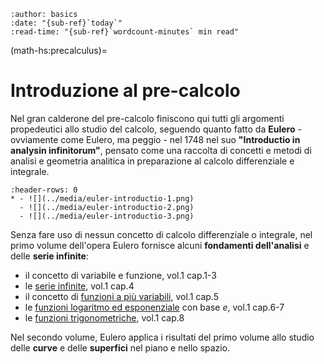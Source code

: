 ```{article-info}
:author: basics
:date: "{sub-ref}`today`"
:read-time: "{sub-ref}`wordcount-minutes` min read"
```
(math-hs:precalculus)=
# Introduzione al pre-calcolo

Nel gran calderone del pre-calcolo finiscono qui tutti gli argomenti propedeutici allo studio del calcolo, seguendo quanto fatto da **Eulero** - ovviamente come Eulero, ma peggio - nel 1748 nel suo **"Introductio in analysin infinitorum"**, pensato come una raccolta di concetti e metodi di analisi e geometria analitica in preparazione al calcolo differenziale e integrale.

````{list-table}
:header-rows: 0
* - ![](../media/euler-introductio-1.png)
  - ![](../media/euler-introductio-2.png)
  - ![](../media/euler-introductio-3.png)
````

Senza fare uso di nessun concetto di calcolo differenziale o integrale, nel primo volume dell'opera Eulero fornisce alcuni **fondamenti dell'analisi** e delle **serie infinite**:
- il concetto di variabile e funzione, vol.1 cap.1-3
- le [serie infinite](math-hs:series), vol.1 cap.4
- il concetto di [funzioni a più variabili](math-hs:precalculus:multivariable-real-fun), vol.1 cap.5
- le [funzioni logaritmo ed esponenziale](math-hs:exp-log) con base $e$, vol.1 cap.6-7
- le [funzioni trigonometriche](math-hs:trigonometry), vol.1 cap.8

Nel secondo volume, Eulero applica i risultati del primo volume allo studio delle **curve** e delle **superfici** nel piano e nello spazio.

